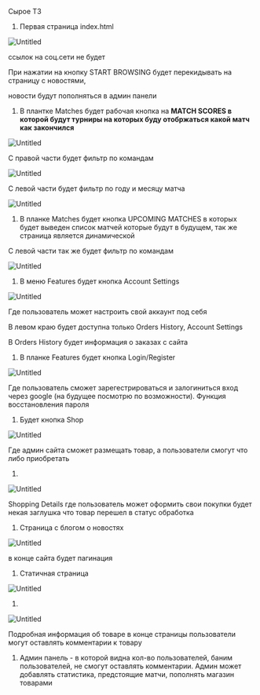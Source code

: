 Сырое ТЗ

1. Первая страница index.html

![Untitled](https://prod-files-secure.s3.us-west-2.amazonaws.com/5d10a8b6-2266-47e3-97a3-ee947e186ae7/e87fcab9-cc1c-4b64-8f30-11b5cc4f336a/Untitled.png)

ссылок на соц.сети не будет

При нажатии на кнопку START BROWSING будет перекидывать на страницу с новостями,

новости будут пополняться в админ панели 

1. В плантке Matches будет рабочая кнопка на **MATCH SCORES в которой будут турниры на которых буду отобржаться какой матч как закончился**

![Untitled](https://prod-files-secure.s3.us-west-2.amazonaws.com/5d10a8b6-2266-47e3-97a3-ee947e186ae7/10481539-5a0c-407e-82ab-3650a7e4b623/Untitled.png)

С правой части будет фильтр по командам 

![Untitled](https://prod-files-secure.s3.us-west-2.amazonaws.com/5d10a8b6-2266-47e3-97a3-ee947e186ae7/341375f6-ee50-44eb-a1cb-b07f3f9c14ed/Untitled.png)

С левой части будет фильтр по году и месяцу матча 

![Untitled](https://prod-files-secure.s3.us-west-2.amazonaws.com/5d10a8b6-2266-47e3-97a3-ee947e186ae7/29e3bd66-84e3-4dd4-91ff-065c94325fb4/Untitled.png)

1. В планке Matches будет кнопка UPCOMING MATCHES в которых будет выведен список матчей которые будут в будущем, так же страница является динамической 

С левой части так же будет фильтр по командам 

![Untitled](https://prod-files-secure.s3.us-west-2.amazonaws.com/5d10a8b6-2266-47e3-97a3-ee947e186ae7/05bb2862-f4af-4f70-8d23-b48a916ce667/Untitled.png)

1. В меню Features будет кнопка Account Settings 

![Untitled](https://prod-files-secure.s3.us-west-2.amazonaws.com/5d10a8b6-2266-47e3-97a3-ee947e186ae7/c71c2102-9f78-4b1e-b100-9884e6fe9987/Untitled.png)

Где пользователь может настроить свой аккаунт под себя 

В левом краю будет доступна только Orders History, Account Settings 

В Orders History будет информация о заказах с сайта

1. В планке Features будет кнопка Login/Register 

![Untitled](https://prod-files-secure.s3.us-west-2.amazonaws.com/5d10a8b6-2266-47e3-97a3-ee947e186ae7/cff83750-bf50-43d2-9918-ae12bb74f947/Untitled.png)

Где пользователь сможет зарегестрироваться и залогиниться  вход через google (на будущее посмотрю по возможности). Функция восстановления пароля 

1. Будет кнопка Shop 

![Untitled](https://prod-files-secure.s3.us-west-2.amazonaws.com/5d10a8b6-2266-47e3-97a3-ee947e186ae7/d4501ce9-7c85-483a-abec-16456b885f85/Untitled.png)

Где админ сайта сможет размещать товар, а пользователи смогут что либо приобретать

1. 

![Untitled](https://prod-files-secure.s3.us-west-2.amazonaws.com/5d10a8b6-2266-47e3-97a3-ee947e186ae7/0848b57e-edb1-4b48-a41c-b3455e4ac6e9/Untitled.png)

Shopping Details где пользователь может оформить свои покупки будет некая заглушка что товар перешел в статус обработка

1. Страница с блогом о новостях 

![Untitled](https://prod-files-secure.s3.us-west-2.amazonaws.com/5d10a8b6-2266-47e3-97a3-ee947e186ae7/9d221c0b-d7c4-43e9-bd3a-6390d9a02f35/Untitled.png)

в конце сайта будет пагинация 

1. Статичная страница 

![Untitled](https://prod-files-secure.s3.us-west-2.amazonaws.com/5d10a8b6-2266-47e3-97a3-ee947e186ae7/da130268-d52d-442e-86d2-541313e3b1dc/Untitled.png)

1. 

![Untitled](https://prod-files-secure.s3.us-west-2.amazonaws.com/5d10a8b6-2266-47e3-97a3-ee947e186ae7/b2f99623-52a0-4571-b28e-2457473ed65a/Untitled.png)

Подробная информация об товаре в конце страницы пользователи могут оставлять комментарии к товару

1. Админ панель - в которой видна кол-во пользователей, баним пользователей, не смогут оставлять комментарии. Админ может добавлять статистика, предстоящие матчи, пополнять магазин товарами
